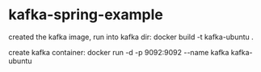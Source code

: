 # kafka-spring-example

created the kafka image, run into kafka dir:
docker build -t kafka-ubuntu .

create kafka container:
docker run -d -p 9092:9092 --name kafka kafka-ubuntu
